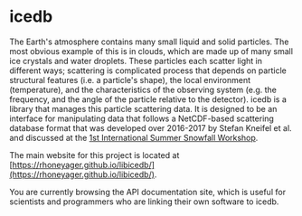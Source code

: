 icedb
========================

The Earth's atmosphere contains many small liquid and solid particles. 
The most obvious example of this is in clouds, which are made up of many small ice crystals and water droplets.
These particles each scatter light in different ways; scattering is complicated process that depends on particle structural features (i.e. a particle's shape),
the local environment (temperature), and the characteristics of the observing system (e.g. the frequency, and the angle of the particle relative to the detector).
icedb is a library that manages this particle scattering data. It is designed to be an interface for manipulating data that follows a NetCDF-based scattering 
database format that was developed over 2016-2017 by Stefan Kneifel et al. and discussed at the
[1st International Summer Snowfall Workshop](http://www.geoverbund-abcj.de/SharedDocs/Meldungen/GEOVERBUND/EN/20170719_1st-summer-snowfall-workshop.html).

The main website for this project is located at [https://rhoneyager.github.io/libicedb/](https://rhoneyager.github.io/libicedb/).

You are currently browsing the API documentation site, which is useful for scientists and programmers who are linking their own software to icedb.

